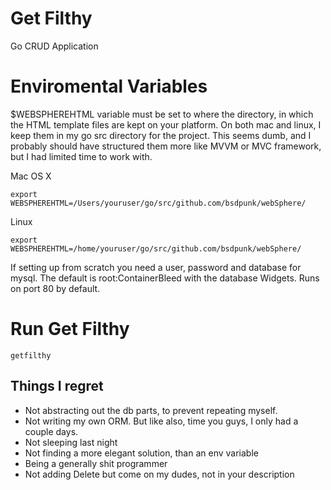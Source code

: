 # Get Filthy
Go CRUD Application 

# Enviromental Variables
$WEBSPHEREHTML variable must be set to where the directory, in which the HTML template files are kept on your platform. On both mac and linux, I keep them in my go src directory for the project. This seems dumb, and I probably should have structured them more like MVVM or MVC framework, but I had limited time to work with. 

Mac OS X
```
export WEBSPHEREHTML=/Users/youruser/go/src/github.com/bsdpunk/webSphere/
```
Linux
```
export WEBSPHEREHTML=/home/youruser/go/src/github.com/bsdpunk/webSphere/
```

If setting up from scratch you need a user, password and database for mysql. The default is root:ContainerBleed with the database Widgets. Runs on port 80 by default.



# Run Get Filthy
```
getfilthy
```

## Things I regret
* Not abstracting out the db parts, to prevent repeating myself. 
* Not writing my own ORM. But like also, time you guys, I only had a couple days.
* Not sleeping last night
* Not finding a more elegant solution, than an env variable
* Being a generally shit programmer
* Not adding Delete but come on my dudes, not in your description
